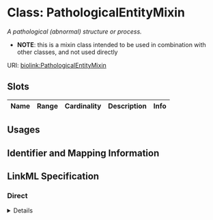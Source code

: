 # Class: PathologicalEntityMixin
_A pathological (abnormal) structure or process._




* __NOTE__: this is a mixin class intended to be used in combination with other classes, and not used directly


URI: [biolink:PathologicalEntityMixin](https://w3id.org/biolink/vocab/PathologicalEntityMixin)



<!-- no inheritance hierarchy -->



## Slots

| Name | Range | Cardinality | Description  | Info |
| ---  | --- | --- | --- | --- |


## Usages



## Identifier and Mapping Information









## LinkML Specification

<!-- TODO: investigate https://stackoverflow.com/questions/37606292/how-to-create-tabbed-code-blocks-in-mkdocs-or-sphinx -->

### Direct

<details>
```yaml
name: pathological entity mixin
exact_mappings:
- MPATH:0
narrow_mappings:
- HP:0000118
description: A pathological (abnormal) structure or process.
from_schema: https://w3id.org/biolink/biolink-model
mixin: true

```
</details>

### Induced

<details>
```yaml
name: pathological entity mixin
exact_mappings:
- MPATH:0
narrow_mappings:
- HP:0000118
description: A pathological (abnormal) structure or process.
from_schema: https://w3id.org/biolink/biolink-model
mixin: true

```
</details>